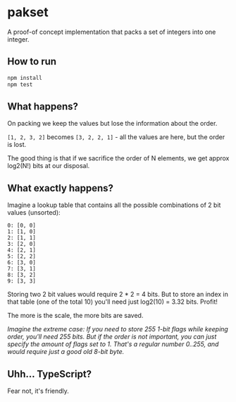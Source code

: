 # pakset

A proof-of concept implementation that packs a set of integers into one integer.

## How to run

```sh
npm install
npm test
```

## What happens?

On packing we keep the values but lose the information about the order.

`[1, 2, 3, 2]` becomes `[3, 2, 2, 1]` - all the values are here, but the order is lost.

The good thing is that if we sacrifice the order of N elements, we get approx log2(N!)
bits at our disposal.

## What exactly happens?

Imagine a lookup table that contains all the possible combinations of 2 bit values (unsorted):

```
0: [0, 0]
1: [1, 0]
2: [1, 1]
3: [2, 0]
4: [2, 1]
5: [2, 2]
6: [3, 0]
7: [3, 1]
8: [3, 2]
9: [3, 3]
```

Storing two 2 bit values would require 2 * 2 = 4 bits. But to store an index in that table (one of the total 10) you'll need just log2(10) = 3.32 bits. Profit!

The more is the scale, the more bits are saved.

_Imagine the extreme case: If you need to store 255 1-bit flags while keeping order, you'll need 255 bits. But if the order is not important, you can just specify the amount of flags set to 1. That's a regular number 0..255, and would require just a good old 8-bit byte._

## Uhh... TypeScript?

Fear not, it's friendly.